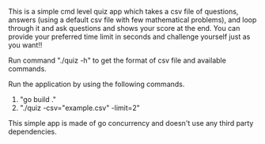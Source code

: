 This is a simple cmd level quiz app which takes a csv file of questions, answers (using a default csv file with few mathematical problems), 
and loop through it and ask questions and shows your score at the end.
You can provide your preferred time limit in seconds and challenge yourself just as you want!!

Run command "./quiz -h" to get the format of csv file and available commands.

Run the application by using the following commands.
1. "go build ."
2. "./quiz -csv="example.csv" -limit=2"

This simple app is made of go concurrency and doesn't use any third party dependencies. 
